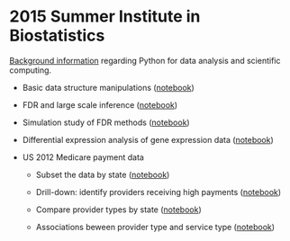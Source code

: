 # 2015 Summer Institute in Biostatistics

[Background information](python_practicalities.html) regarding Python
for data analysis and scientific computing.

+ Basic data structure manipulations ([notebook](http://nbviewer.ipython.org/urls/umich.box.com/shared/static/a5ar3lppsrl3r62pqkqzkuy9vmjts11c.ipynb))

+ FDR and large scale inference ([notebook](http://nbviewer.ipython.org/urls/umich.box.com/shared/static/ru434sbwocwkmfw771lin9o8211iel4c.ipynb))

+ Simulation study of FDR methods ([notebook](http://nbviewer.ipython.org/urls/umich.box.com/shared/static/wtmzw5hmpe1pbb2cug6x.ipynb))

+ Differential expression analysis of gene expression data ([notebook](http://nbviewer.ipython.org/urls/umich.box.com/shared/static/0eyks26df9s3v0frsqo6vbcfxcsfinig.ipynb))

+ US 2012 Medicare payment data

    - Subset the data by state ([notebook](http://nbviewer.ipython.org/urls/umich.box.com/shared/static/0wfjux0rktzd5n1zbc0ymlpas693fv75.ipynb))

    - Drill-down: identify providers receiving high payments ([notebook](http://nbviewer.ipython.org/urls/umich.box.com/shared/static/0s4pmb0fkllcqn36exd5b68ppdtq0r6c.ipynb))

    - Compare provider types by state ([notebook](http://nbviewer.ipython.org/urls/umich.box.com/shared/static/27ws666ci6hqlkngzs7pvdc75w0jqpot.ipynb))

    - Associations beween provider type and service type ([notebook](http://nbviewer.ipython.org/urls/umich.box.com/shared/static/xhqqcz70rwcorbz4mgqtay6x7qwycpv5.ipynb))
